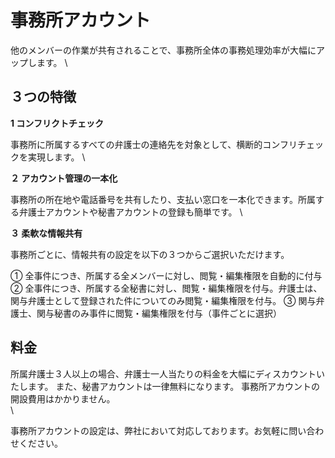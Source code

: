 # 事務所アカウント

他のメンバーの作業が共有されることで、事務所全体の事務処理効率が大幅にアップします。 \


## ３つの特徴

**1 コンフリクトチェック**

事務所に所属するすべての弁護士の連絡先を対象として、横断的コンフリチェックを実現します。 \


**２ アカウント管理の一本化**

事務所の所在地や電話番号を共有したり、支払い窓口を一本化できます。所属する弁護士アカウントや秘書アカウントの登録も簡単です。 \


**３ 柔軟な情報共有**

事務所ごとに、情報共有の設定を以下の３つからご選択いただけます。

① 全事件につき、所属する全メンバーに対し、閲覧・編集権限を自動的に付与 ② 全事件につき、所属する全秘書に対し、閲覧・編集権限を付与。弁護士は、関与弁護士として登録された件についてのみ閲覧・編集権限を付与。 ③ 関与弁護士、関与秘書のみ事件に閲覧・編集権限を付与（事件ごとに選択）

## 料金

所属弁護士３人以上の場合、弁護士一人当たりの料金を大幅にディスカウントいたします。 また、秘書アカウントは一律無料になります。 事務所アカウントの開設費用はかかりません。\
&#x20;\


事務所アカウントの設定は、弊社において対応しております。お気軽に問い合わせください。
